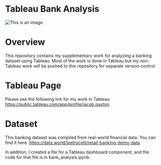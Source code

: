 # Tableau Bank Analysis

![This is an image](https://i.imgur.com/NZn7CPf.png)

# Overview
This repository contains my supplementary work for analyzing a banking dataset using Tableau. Most of the work is done in Tableau but my non-Tableau work will be pushed to this repository for separate version control.

# Tableau Page
Please see the following link for my work in Tableau: https://public.tableau.com/app/profile/jacob.paxton

# Dataset
This banking dataset was compiled from real-world financial data. You can find it here: https://data.world/lpetrocelli/retail-banking-demo-data

In addition, I created a file for a Tableau dashboard component, and the code for that file is in bank_analysis.ipynb.